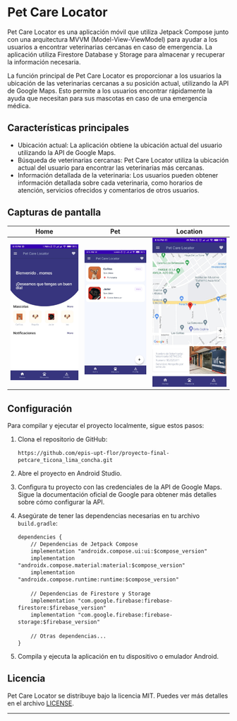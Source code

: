 
# Pet Care Locator

Pet Care Locator es una aplicación móvil que utiliza Jetpack Compose junto con una arquitectura MVVM (Model-View-ViewModel) para ayudar a los usuarios a encontrar veterinarias cercanas en caso de emergencia. La aplicación utiliza Firestore Database y Storage para almacenar y recuperar la información necesaria.

La función principal de Pet Care Locator es proporcionar a los usuarios la ubicación de las veterinarias cercanas a su posición actual, utilizando la API de Google Maps. Esto permite a los usuarios encontrar rápidamente la ayuda que necesitan para sus mascotas en caso de una emergencia médica.

## Características principales

- Ubicación actual: La aplicación obtiene la ubicación actual del usuario utilizando la API de Google Maps.
- Búsqueda de veterinarias cercanas: Pet Care Locator utiliza la ubicación actual del usuario para encontrar las veterinarias más cercanas.
- Información detallada de la veterinaria: Los usuarios pueden obtener información detallada sobre cada veterinaria, como horarios de atención, servicios ofrecidos y comentarios de otros usuarios.

## Capturas de pantalla

| Home | Pet | Location |
| :------: | :------: | :------: |
| ![Descripción de la imagen](screenshots/home.jpg) | ![Descripción de la imagen](screenshots/pet.jpg) | ![Descripción de la imagen](screenshots/map_vet.jpg) |



## Configuración

Para compilar y ejecutar el proyecto localmente, sigue estos pasos:

1. Clona el repositorio de GitHub:

   ```
   https://github.com/epis-upt-flor/proyecto-final-petcare_ticona_lima_concha.git
   ```

2. Abre el proyecto en Android Studio.

3. Configura tu proyecto con las credenciales de la API de Google Maps. Sigue la documentación oficial de Google para obtener más detalles sobre cómo configurar la API.

4. Asegúrate de tener las dependencias necesarias en tu archivo `build.gradle`:

   ```
   dependencies {
       // Dependencias de Jetpack Compose
       implementation "androidx.compose.ui:ui:$compose_version"
       implementation "androidx.compose.material:material:$compose_version"
       implementation "androidx.compose.runtime:runtime:$compose_version"

       // Dependencias de Firestore y Storage
       implementation "com.google.firebase:firebase-firestore:$firebase_version"
       implementation "com.google.firebase:firebase-storage:$firebase_version"

       // Otras dependencias...
   }
   ```

5. Compila y ejecuta la aplicación en tu dispositivo o emulador Android.

## Licencia

Pet Care Locator se distribuye bajo la licencia MIT. Puedes ver más detalles en el archivo [LICENSE](LICENSE).

---

